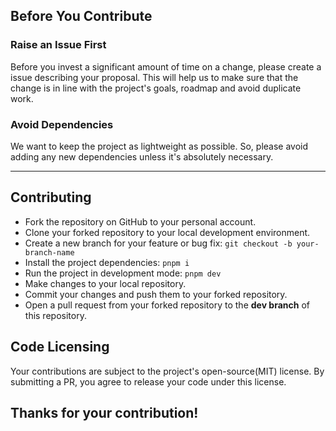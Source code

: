 ## Before You Contribute

### Raise an Issue First

Before you invest a significant amount of time on a change, please create a issue describing your proposal. This will help us to make sure that the change is in line with the project's goals, roadmap and avoid duplicate work.

### Avoid Dependencies

We want to keep the project as lightweight as possible. So, please avoid adding any new dependencies unless it's absolutely necessary.

---

## Contributing

- Fork the repository on GitHub to your personal account.
- Clone your forked repository to your local development environment.
- Create a new branch for your feature or bug fix: `git checkout -b your-branch-name`
- Install the project dependencies: `pnpm i`
- Run the project in development mode: `pnpm dev`
- Make changes to your local repository.
- Commit your changes and push them to your forked repository.
- Open a pull request from your forked repository to the **dev branch** of this repository.

## Code Licensing

Your contributions are subject to the project's open-source(MIT) license. By submitting a PR, you agree to release your code under this license.

## Thanks for your contribution!
